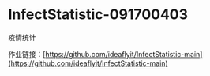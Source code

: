 # InfectStatistic-091700403
疫情统计



作业链接：[https://github.com/ideaflyit/InfectStatistic-main](https://github.com/ideaflyit/InfectStatistic-main)